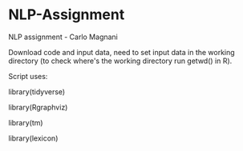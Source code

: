 # NLP-Assignment
NLP assignment - Carlo Magnani

Download code and input data, need to set input data in the working directory (to check where's the working directory run getwd() in R).

Script uses:

library(tidyverse)

library(Rgraphviz)

library(tm)

library(lexicon)

